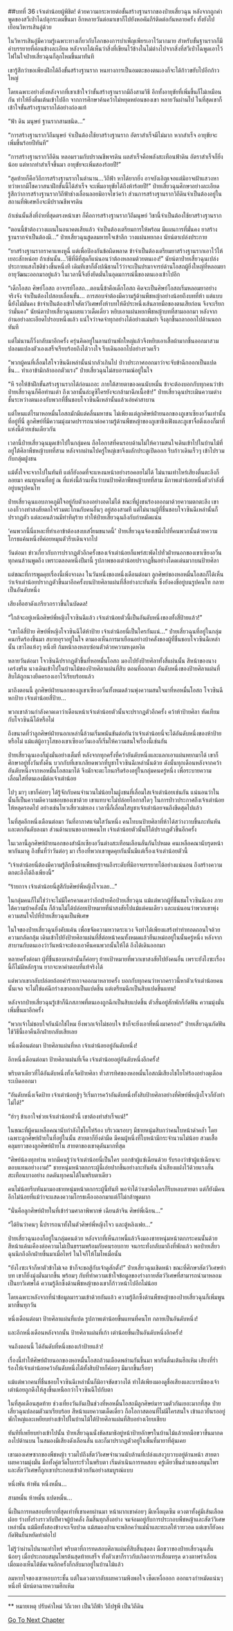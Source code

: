 ##บทที่ 36 เจ้าเต่าน้อยผู้พิชิต!
ด้วยความกระหายต่อขั้นสร้างฐานรากของป๋ายเสี่ยวฉุน หลังจากถูกคำพูดของสวีเป่าไฉปลุกระดมขึ้นมา อีกหลายวันต่อมาเขาก็ไปยังหอคัมภีร์ติดต่อกันหลายครั้ง ทั้งยังไปเยือนวิหารเสินอู่ด้วย

ในวิหารเสินอู่มีความรู้เฉพาะทางเกี่ยวกับโลกของการบำเพ็ญเพียรเอาไว้มากมาย สำหรับขั้นฐานรากก็มีคำบรรยายที่ค่อนข้างละเอียด หลังจากได้เห็นว่าสิ่งที่เขียนไว้ข้างในไม่ต่างไปจากสิ่งที่สวีเป่าไฉพูดเอาไว้ ไฟในใจป๋ายเสี่ยวฉุนก็ลุกโหมขึ้นมาทันที

เขารู้สึกว่าขอเพียงฝึกได้ถึงขั้นสร้างฐานราก หนทางการเป็นอมตะของตนเองก็จะได้ก้าวขยับไปอีกก้าวใหญ่

โดยเฉพาะอย่างยิ่งหลังจากที่เขาเข้าใจว่าขั้นสร้างฐานรากมีถึงสามวิธี อีกทั้งอายุขัยที่เพิ่มขึ้นก็ไม่เหมือนกัน ทำให้ยิ่งตื่นเต้นเข้าไปอีก จากการศึกษาค้นคว้าไม่หยุดหย่อนของเขา หลายวันผ่านไป ในที่สุดเขาก็เข้าใจขั้นสร้างฐานรากได้อย่างถ่องแท้

“ฟ้า ดิน มนุษย์ ฐานรากสามชนิด...”

“การสร้างฐานรากวิถีมนุษย์ จำเป็นต้องใช้ยาสร้างฐานราก อัตราสำเร็จมีไม่มาก หากสำเร็จ อายุขัยจะเพิ่มขึ้นร้อยปีทันที”

“การสร้างฐานรากวิถีดิน หลอมรวมกับปราณชีพจรดิน ผลสำเร็จคือพลังสะเทือนฟ้าดิน อัตราสำเร็จก็ยิ่งน้อย แต่หากทำสำเร็จขึ้นมา อายุขัยจะเพิ่มสองร้อยปี!”

“สุดท้ายก็คือวิถีการสร้างฐานรากในตำนาน...วิถีฟ้า หาได้ยากยิ่ง อาจบังเอิญเจอแต่มิอาจเฝ้าแสวงหา ทว่าหากมีโชควาสนาฝึกขั้นนี้ได้สำเร็จ จะเพิ่มอายุขัยได้ถึงห้าร้อยปี!” ป๋ายเสี่ยวฉุนศึกษาอย่างละเอียด รู้สึกว่าการสร้างฐานรากวิถีฟ้าช่างเลื่อนลอยมิอาจไขว่คว้า ส่วนการสร้างฐานรากวิถีดินจำเป็นต้องอยู่ในสถานที่พิเศษถึงจะมีปราณชีพจรดิน

ถ้าเช่นนั้นสิ่งที่ง่ายที่สุดตรงหน้าเขา ก็คือการสร้างฐานรากวิถีมนุษย์ วิชานี้จำเป็นต้องใช้ยาสร้างฐานราก

“ตอนนี้ข้าต้องวางแผนในอนาคตเสียแล้ว จำเป็นต้องเตรียมการให้พร้อม มีแผนการที่มั่นคง ยาสร้างฐานรากจำเป็นต้องมี...” ป๋ายเสี่ยวฉุนสูดลมหายใจเข้าลึก วางแผ่นหยกลง นัยน์ตาเปล่งประกาย

“ยาสร้างฐานรากราคาแพงหูฉี่ แต่เพื่อป้องกันข้อผิดพลาด ข้าจำเป็นต้องเตรียมยาสร้างฐานรากเอาไว้ให้เยอะสักหน่อย ถ้าเช่นนั้น...วิธีที่ดีที่สุดก็แน่นอนว่าต้องหลอมด้วยตนเอง!” นัยน์ตาป๋ายเสี่ยวฉุนเปล่งประกายแสงโชติช่วงขึ้นหนึ่งที เดิมทีเขาก็ตั้งปณิธานไว้ว่าจะเป็นปรมาจารย์ด้านโอสถผู้ยิ่งใหญ่ที่หลอมยาอายุวัฒนะออกมาอยู่แล้ว ในเวลานี้จึงยิ่งยึดมั่นในอุดมการณ์นี้ของตนเองเข้าไปอีก

“เด็กโอสถ ศิษย์โอสถ อาจารย์โอสถ...ตอนนี้ข้าคือเด็กโอสถ คิดจะเป็นศิษย์โอสถเริ่มหลอมยาอย่างจริงจัง จำเป็นต้องไปสอบเลื่อนขั้น... การสอบจำต้องมีความรู้ด้านพืชหญ้าอย่างน้อยถึงบทที่ห้า แต่แบบนี้ยังไม่มั่นคง ข้าจำเป็นต้องเข้าใจสัตว์วิเศษทั้งห้าบทให้ดีประหนึ่งเส้นลายมือของตนเสียก่อน จึงจะเรียกว่ามั่นคง” นัยน์ตาป๋ายเสี่ยวฉุนเผยแววเด็ดเดี่ยว หยิบเอาแผ่นหยกพืชหญ้าบทที่สามออกมา หลังจากอ่านอย่างละเอียดไปรอบหนึ่งแล้ว แน่ใจว่าจดจำทุกอย่างได้อย่างแม่นยำ จึงลุกขึ้นถลาออกไปด้านนอกทันที

แต่ไม่นานก็วิ่งกลับมาอีกครั้ง ครุ่นคิดอยู่ในลานบ้านพักใหญ่แล้วจึงหยิบเอาเสื้อผ้ามากชิ้นออกมาสวม ปลอมแปลงตัวเองเสร็จเรียบร้อยถึงได้วางใจ รีบเดินออกไปอย่างรวดเร็ว

“พวกผู้คนที่เลื่อมใสโจวซินฉีเหล่านั้นน่ากลัวเกินไป ป่าวประกาศออกมาว่าจะจับข้าฉีกออกเป็นแปดชิ้น... ทำเอาข้ามิกล้าออกตัวแรง” ป๋ายเสี่ยวฉุนไม่สบอารมณ์อยู่ในใจ

“หึ รอให้ข้าฝึกขั้นสร้างฐานรากได้ก่อนเถอะ ภายใต้สายตาของคนนับหมื่น ข้าจะต้องบอกกับทุกคนว่าข้าป๋ายเสี่ยวฉุนก็คือท่านเต่า ถึงเวลานั้นล่ะดูซิใครยังจะกล้ามาฉีกเนื้อข้า!” ป๋ายเสี่ยวฉุนประเมินความต่างชั้นระหว่างตนเองกับพวกที่ชื่นชอบโจวซินฉีเหล่านั้นแล้วเอ่ยคำสาบาน

แต่ไหนแต่ไรมาหอหมื่นโอสถมักมีแต่คลื่นมหาชน ไม่เพียงแต่ลูกศิษย์ฝ่ายนอกของภูเขาเซียงอวิ๋นเท่านั้นที่อยู่ที่นี่ ลูกศิษย์ที่มีความมุ่งมาดปรารถนาต่อความรู้ด้านพืชหญ้าของภูเขาชิงเฟิงและภูเขาจื่อติ่งเองก็มาที่แห่งนี้ด้วยเช่นเดียวกัน

เวลานี้ป๋ายเสี่ยวฉุนมุดเข้าไปในกลุ่มคน ถือโอกาสที่คนรอบด้านไม่ให้ความสนใจเดินเข้าไปในบ้านไม้ที่อยู่ใต้ศิลาพืชหญ้าบทที่สาม หลังจากผ่านไปครู่ใหญ่เขาจึงผลักประตูเปิดออก รีบก้าวเดินเร็วๆ เข้าไปรวมกับกลุ่มฝูงชน

แม้ตั้งใจจะจากไปในทันที แต่ก็ยังอดที่จะแหงนหน้าอย่างรอคอยไม่ได้ ไม่นานเท่าไหร่เสียงตื่นตะลึงก็ลอยมา คนทุกคนที่อยู่ ณ ที่แห่งนี้ล้วนเห็นว่าบนป้ายศิลาพืชหญ้าบทที่สาม มีภาพเต่าน้อยหนึ่งตัวกำลังขี่อยู่บนรูปคนโท

ป๋ายเสี่ยวฉุนแอบภาคภูมิใจอยู่กับตัวเองอย่างอดไม่ได้ ขณะที่ฝูงชนร้องออกมาด้วยความตกตะลึง เขาเองก็วางท่าสงสัยตกใจร่วมตะโกนกับคนอื่นๆ อยู่สองสามที แต่ไม่นานผู้ที่ชื่นชอบโจวซินฉีเหล่านั้นก็ปรากฏตัว แต่ละคนล้วนมีท่าทีดุร้าย ทำให้ป๋ายเสี่ยวฉุนถึงกับกำหมัดแน่น

‘คนพวกนี้นี่แหละที่ทำเอาข้าต้องสงบเสงี่ยมขนาดนี้’ ป๋ายเสี่ยวฉุนจ้องเขม็งไปที่คนพวกนั้นด้วยความโกรธแค้นหนึ่งทีค่อยหมุนตัวรีบเดินจากไป

วันต่อมา ข่าวเกี่ยวกับการปรากฏตัวอีกครั้งของเจ้าเต่าน้อยก็แพร่สะพัดไปทั่วฝ่ายนอกของเขาเซียงอวิ๋น ทุกคนล้วนพูดถึง เพราะตลอดหนึ่งปีมานี้ รูปภาพของเต่าน้อยปรากฏขึ้นอย่างโดดเด่นมากบนป้ายศิลา

แต่ขณะที่การพูดคุยเรื่องนี้เพิ่งจางลง ในวันหนึ่งของหนึ่งเดือนต่อมา ลูกศิษย์ของหอหมื่นโอสถก็ได้เห็นว่าเจ้าเต่าน้อยปรากฏตัวขึ้นมาอีกครั้งบนป้ายศิลาแผ่นที่สี่อย่างกะทันหัน ซึ่งยังคงขี่อยู่บนรูปคนโท กลายเป็นอันดับหนึ่ง

เสียงฮือฮาดังเกรียวกราวขึ้นในบัดดล!

“ใกล้จะอยู่เหนือศิษย์พี่หญิงโจวซินฉีแล้ว เจ้าเต่าน้อยตัวนี้เป็นอันดับหนึ่งของทั้งสี่ป้ายแล้ว!”

“เขาได้สี่ป้าย ศิษย์พี่หญิงโจวซินฉีได้ห้าป้าย เจ้าเต่าน้อยนี่เป็นใครกันแน่...” ป๋ายเสี่ยวฉุนที่อยู่ในกลุ่มคนกรีดร้องขึ้นมา สบายอุราอยู่ในใจ ตามองเห็นการมาเยือนอย่างบ้าคลั่งของผู้ที่ชื่นชอบโจวซินฉีเหล่านั้น เขาไอแห้งๆ หนึ่งที ก้มหน้าลงหลบซ่อนตัวด้วยความหงุดหงิด

หลายวันต่อมา โจวซินฉีปรากฏตัวขึ้นที่หอหมื่นโอสถ มองไปยังป้ายศิลาทั้งสี่แผ่นนั้น สีหน้าของนางเคร่งขรึม นางเดินเข้าไปในบ้านไม้ของป้ายศิลาแผ่นที่สิบ ตอนที่ออกมา อันดับหนึ่งของป้ายศิลาแผ่นที่สิบได้ถูกนางยึดครองเอาไว้เรียบร้อยแล้ว

มาถึงตอนนี้ ลูกศิษย์ฝ่ายนอกของภูเขาเซียงอวิ๋นทั้งหมดล้วนพุ่งความสนใจมาที่หอหมื่นโอสถ โจวซินฉีหกป้าย เจ้าเต่าน้อยสี่ป้าย...

พวกเขาล้วนกำลังคาดเดาว่าเดือนหน้าเจ้าเต่าน้อยตัวนั้นจะปรากฏตัวอีกครั้ง คว้าห้าป้ายศิลา ทัดเทียมกับโจวซินฉีได้หรือไม่

ถึงขนาดที่ว่าลูกศิษย์ฝ่ายนอกเหล่านี้ล้วนเริ่มพนันขันต่อกันว่าเจ้าเต่าน้อยนี่จะได้อันดับหนึ่งของห้าป้ายหรือไม่ แม้แต่ผู้อาวุโสของเขาเซียงอวิ๋นเองก็เริ่มให้ความสนใจเรื่องนี้เช่นกัน

ป๋ายเสี่ยวฉุนเองก็มุ่งมั่นอย่างเต็มที่ หลังจากทุกครั้งที่คว้าอันดับหนึ่งและแลกเอาแผ่นหยกมาได้ เขาก็ศึกษาอยู่ทั้งวันทั้งคืน บวกกับที่เขาเกลียดพวกที่บูชาโจวซินฉีเหล่านั้นด้วย ดังนั้นทุกเดือนหลังจากคว้าอันดับหนึ่งจากหอหมื่นโอสถมาได้ จึงมักจะตะโกนกรีดร้องอยู่ในกลุ่มคนครู่หนึ่ง เพื่อระบายความเลื่อมใสที่ตนเองมีต่อเจ้าเต่าน้อย

ไปๆ มาๆ เขาก็ค่อยๆ ได้รู้จักกับคนจำนวนไม่น้อยในฝูงชนที่เลื่อมใสเจ้าเต่าน้อยเช่นกัน แน่นอนว่าในนั้นก็เป็นความดีความชอบของเขาด้วย เขาแทบจะไม่ปล่อยโอกาสใดๆ ในการป่าวประกาศถึงเจ้าเต่าน้อยให้หลุดรอดไป อย่างเช่นโหวเสี่ยวเม่ยเอง เวลานี้ก็เลื่อมใสบูชาเจ้าเต่าน้อยจนถึงขีดสุดไปแล้ว

ในที่สุดอีกหนึ่งเดือนต่อมา วันที่อากาศแจ่มใสวันหนึ่ง คนโทบนป้ายศิลาที่ห้าได้สว่างวาบขึ้นกะทันหันและตกอันดับลงมา ส่วนด้านบนของภาพคนโท เจ้าเต่าน้อยตัวนั้นก็ได้ปรากฏตัวขึ้นอีกครั้ง

ในเวลานี้ลูกศิษย์ฝ่ายนอกของสำนักเซียงอวิ๋นต่างสะเทือนเลือนลั่นกันไปหมด คนเหลือคณานับรุดหน้าพากันมาดู ถึงขั้นที่ว่าวันต่อๆ มา เรื่องที่พวกเขาพูดคุยกันนั้นมีแต่เรื่องเจ้าเต่าน้อยตัวนี้

“เจ้าเต่าน้อยนี่ต้องมีความรู้ลึกซึ้งด้านพืชหญ้าจนถึงระดับที่มิอาจบรรยายได้อย่างแน่นอน ถึงสร้างความตกตะลึงได้ถึงเพียงนี้”

“ร้ายกาจ เจ้าเต่าน้อยนี่สูสีกับศิษย์พี่หญิงโจวเลย...”

ในกลุ่มคนก็ไม่ใช่ว่าจะไม่มีใครคาดเดาว่าอีกฝ่ายคือป๋ายเสี่ยวฉุน แม้แต่พวกผู้ที่ชื่นชมโจวซินฉีเอง ภายใต้ความบ้าคลั่งนั้น ก็ล้วนไม่ได้ปล่อยเป้าหมายที่น่าสงสัยไปแม้แต่คนเดียว และแน่นอนว่าพวกเขาพุ่งความสนใจไปที่ป๋ายเสี่ยวฉุนเป็นพิเศษ

ในใจของป๋ายเสี่ยวฉุนยิ่งคับแค้น เพื่อขจัดความหวาดระแวง จึงทำได้เพียงแสร้งทำท่าทอดถอนใจด้วยความกลัดกลุ้ม เดินเข้าไปยังป้ายศิลาแผ่นที่สี่ต่อหน้าคนทั้งหมดแล้วยืนเหม่ออยู่ในนั้นครู่หนึ่ง หลังจากสาบานกับตนเองว่าวันหน้าจะต้องเอาคืนคนพวกนั้นให้ได้ ถึงได้เดินออกมา

หลายครั้งต่อมา ผู้ที่ชื่นชอบเหล่านั้นก็ค่อยๆ ย้ายเป้าหมายที่พวกเขาสงสัยไปยังคนอื่น เพราะยังไงซะเรื่องนี้ก็ไม่มีหลักฐาน ยากจะหาคำตอบที่แท้จริงได้

แต่พวกเขากลับปล่อยถ้อยคำร้ายกาจออกมาหลายครั้ง บอกกับทุกคนว่าหากคราวนี้หาตัวเจ้าเต่าน้อยคนนั้นเจอ จะไม่ใช่แค่ฉีกร่างเขาออกเป็นแปดชิ้น แต่เตรียมฉีกเป็นสิบแปดชิ้นแทน!

หลังจากป๋ายเสี่ยวฉุนรู้เข้าก็นึกสภาพที่ตนเองถูกฉีกเป็นสิบแปดชิ้น ตัวสั่นอยู่สักพักก็กัดฟัน ความมุ่งมั่นเพิ่มขึ้นมาอีกครั้ง

“พวกเจ้าไม่ชอบใจกันนักใช่ไหม ยิ่งพวกเจ้าไม่ชอบใจ ข้าก็จะยิ่งเอาที่หนึ่งมาครอง!” ป๋ายเสี่ยวฉุนกัดฟัน ใช้วิธีนี้เอาคืนอีกฝ่ายกลับเสียเลย

หนึ่งเดือนต่อมา ป้ายศิลาแผ่นที่หก เจ้าเต่าน้อยอยู่อันดับหนึ่ง!

อีกหนึ่งเดือนต่อมา ป้ายศิลาแผ่นที่เจ็ด เจ้าเต่าน้อยอยู่อันดับหนึ่งอีกครั้ง!

พริบตาเดียวที่ได้อันดับหนึ่งทั้งเจ็ดป้ายศิลา ทั่วสารทิศของหอหมื่นโอสถมีเสียงไชโยโห่ร้องอย่างดุเดือดระเบิดออกมา

“อันดับหนึ่งเจ็ดป้าย เจ้าเต่าน้อยสู้ๆ ริเริ่มการคว้าอันดับหนึ่งทั้งสิบป้ายศิลาอย่างที่ศิษย์พี่หญิงโจวก็ยังทำไม่ได้!”

“ฮ่าๆ ข้าเอาใจช่วยเจ้าเต่าน้อยตัวนี้ เขาต้องทำสำเร็จแน่!”

ในขณะที่ผู้คนเหลือคณานับกำลังไชโยโห่ร้อง บริเวณรอบๆ มีชายหนุ่มสิบกว่าคนใบหน้าดำคล้ำ โดยเฉพาะลูกศิษย์ฝ่ายในที่อยู่ในนั้น สายตาก็ยิ่งดำมืด มีคนผู้หนึ่งที่ใบหน้ามีกระจำนวนไม่น้อย สวมเสื้อคลุมยาวของลูกศิษย์ฝ่ายใน สายตาของเขาดุดันมากที่สุด

“ศิษย์น้องทุกท่าน หากมีคนรู้ว่าเจ้าเต่าน้อยนี่เป็นใคร บอกข้าผู้แซ่เฉียนด้วย รับรองว่าข้าผู้แซ่เฉียนจะตอบแทนอย่างงาม!” ชายหนุ่มหน้าตกกระผู้นี้เอ่ยปากขึ้นอย่างกะทันหัน น้ำเสียงแฝงไว้ด้วยแรงสั่นสะเทือนบางอย่าง กดดันทุกคนได้ในพริบตาเดียว

คนไม่น้อยรีบหันมามองชายหนุ่มหน้าตกกระผู้นี้ทันที พอจำได้ว่าเขาคือใครก็รีบหลบสายตา แต่ก็ยังมีคนอีกไม่น้อยที่แม้ว่าจะแสดงความโกรธเคืองออกมาแต่ก็ไม่กล้าพูดมาก

“นั่นคือลูกศิษย์ฝ่ายในที่เข้าร่วมศาลาพิพากษ์ เฉียนต้าจิน ศิษย์พี่เฉียน...”

“ได้ยินว่าคนๆ นี้ปรารถนาทั้งในตัวศิษย์พี่หญิงโจว และตู้หลิงเฟย...”

ป๋ายเสี่ยวฉุนเองก็อยู่ในกลุ่มคนด้วย หลังจากที่เห็นภาพนี้แล้วจึงมองชายหนุ่มหน้าตกกระคนนั้นด้วยสีหน้าแค้นเคืองต่อความไม่เป็นธรรมพร้อมกับคนรอบกาย จนกระทั่งกลับมาถึงที่พักแล้ว พอป๋ายเสี่ยวฉุนนึกถึงอีกฝ่ายขึ้นมาเมื่อไหร่ ในใจก็ให้โมโหเมื่อนั้น

“ยังไงซะเจ้าก็หาตัวข้าไม่เจอ ข้าก็จะขอสู้กับเจ้าดูสักตั้ง!” ป๋ายเสี่ยวฉุนเชิดหน้า ขณะที่ศึกษาสัตว์วิเศษห้าบท เขาก็ยิ่งมุ่งมั่นมากขึ้น พร้อมๆ กับที่ทำความเข้าใจข้อมูลของร่างกายสัตว์วิเศษที่สามารถนำมาหลอมเป็นยาวิเศษได้ ความรู้ลึกซึ้งด้านพืชหญ้าของเขาก็ก้าวหน้าไปอีกไม่น้อย

โดยเฉพาะหลังจากที่นำข้อมูลมารวมเข้าด้วยกันแล้ว ความรู้ลึกซึ้งด้านพืชหญ้าของป๋ายเสี่ยวฉุนก็เพิ่มพูนมากขึ้นทุกวัน

หนึ่งเดือนต่อมา ป้ายศิลาแผ่นที่แปด รูปภาพเต่าน้อยขึ้นแทนที่คนโท กลายเป็นอันดับหนึ่ง!

และอีกหนึ่งเดือนหลังจากนั้น ป้ายศิลาแผ่นที่เก้า เต่าน้อยขึ้นเป็นอันดับหนึ่งอีกครั้ง!

จนถึงตอนนี้ ได้อันดับที่หนึ่งของเก้าป้ายแล้ว!

เรื่องนี้ทำให้ศิษย์ฝ่ายนอกของหอหมื่นโอสถล้วนเดือดพล่านกันขึ้นมา พากันตื่นเต้นฮึกเหิม เสียงที่ร่ำร้องให้เจ้าเต่าน้อยคว้าอันดับหนึ่งได้ทั้งสิบป้ายก็ค่อยๆ มีมากขึ้นเรื่อยๆ

แม้แต่พวกคนที่ชื่นชอบโจวซินฉีเหล่านั้นก็มิอาจขัดขวางได้ ทำได้เพียงมองดูชื่อเสียงและบารมีของเจ้าเต่าน้อยถูกดึงให้สูงขึ้นเหนือกว่าโจวซินฉีไปกับตา

ในที่สุดเดือนสุดท้าย ช่วงเที่ยงวันอันเป็นช่วงที่หอหมื่นโอสถมีลูกศิษย์มารวมตัวกันเยอะมากที่สุด ป๋ายเสี่ยวฉุนปลอมตัวมาเรียบร้อย สีหน้าเผยความเด็ดเดี่ยว ถือโอกาสตอนที่ไม่มีใครสนใจ เข้าแถวยืนรออยู่พักใหญ่และเหยียบย่างเข้าไปในบ้านไม้ใต้ป้ายศิลาแผ่นที่สิบอย่างเงียบเชียบ

ทันทีที่เหยียบย่างเข้าไปนั้น ป๋ายเสี่ยวฉุนนั่งขัดสมาธิอยู่หน้าป้ายอักษรในบ้านไม้แล้วยกมือขวาขึ้นมากดลงไปด้านบน ในสมองมีเสียงดังเลือนลั่น และก็มาปรากฏตัวอยู่ในพื้นที่มายาที่คุ้นเคย

เขามองเศษซากของพืชหญ้า รวมไปถึงสัตว์วิเศษจำนวนนับล้านที่เปล่งแสงวูบวาบอยู่ด้านหน้า สายตาเผยความมุ่งมั่น มือทั้งคู่ตวัดโบกระรัวในพริบตา เริ่มดำเนินการทดสอบ ครู่เดียวชิ้นส่วนของสมุนไพรและสัตว์วิเศษก็ถูกเขาประกอบเข้าด้วยกันอย่างสมบูรณ์แบบ

หนึ่งพัน ห้าพัน หนึ่งหมื่น...

สามหมื่น ห้าหมื่น แปดหมื่น...

นี่เป็นการทดสอบที่ยากที่สุดเท่าที่เขาเคยผ่านมา หน้าผากเขาค่อยๆ มีเหงื่อผุดซึม ดวงตาทั้งคู่มีเส้นเลือดฝอย ร่างทั้งร่างราวกับปีศาจผู้บ้าคลั่ง ลืมสิ้นทุกสิ่งอย่าง จมจ่อมอยู่กับการประกอบพืชหญ้าและสัตว์วิเศษเหล่านั้น แม้มือทั้งสองข้างจะเจ็บปวด แม้สมองปานจะพลิกคว่ำแม่น้ำและทะเลให้วายวอด แต่เขาก็ยังคงกัดฟันยืนหยัดทำต่อไป

ไม่รู้ว่าผ่านไปนานเท่าไหร่ พริบตาที่การทดสอบศิลาแผ่นที่สิบสิ้นสุดลง มือขวาของป๋ายเสี่ยวฉุนสั่นน้อยๆ เมื่อประกอบสมุนไพรต้นสุดท้ายเสร็จ ทั้งตัวเขาก็ราวกับเกิดอาการเสื่อมทรุด ดวงตาพร่าเลือน เมื่อมองเห็นได้ชัดเจนอีกครั้งก็กลับมาอยู่ในบ้านไม้แล้ว

ลมหายใจของเขาหอบกระชั้น แต่ในดวงตากลับเผยความพึงพอใจ เช็ดเหงื่อออก ออกแรงกำหมัดแน่นๆ หนึ่งที นัยน์ตาฉายความฮึกเหิม

----------
** หมายเหตุ ปรับคำใหม่
วิถีเวหา เป็นวิถีฟ้า
วิถีปฐพี เป็นวิถีดิน




[Go To Next Chapter]( ./37.md)